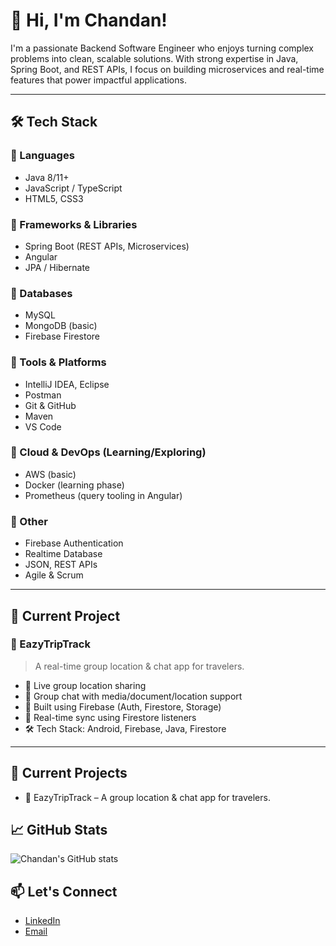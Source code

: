 # 👋 Hi, I'm Chandan!

I'm a passionate Backend Software Engineer who enjoys turning complex problems into clean, scalable solutions. With strong expertise in Java, Spring Boot, and REST APIs, I focus on building microservices and real-time features that power impactful applications.

---

## 🛠️ Tech Stack

### 🔹 Languages
- Java 8/11+
- JavaScript / TypeScript
- HTML5, CSS3

### 🔹 Frameworks & Libraries
- Spring Boot (REST APIs, Microservices)
- Angular
- JPA / Hibernate

### 🔹 Databases
- MySQL
- MongoDB (basic)
- Firebase Firestore

### 🔹 Tools & Platforms
- IntelliJ IDEA, Eclipse
- Postman
- Git & GitHub
- Maven
- VS Code

### 🔹 Cloud & DevOps (Learning/Exploring)
- AWS (basic)
- Docker (learning phase)
- Prometheus (query tooling in Angular)

### 🔹 Other
- Firebase Authentication
- Realtime Database
- JSON, REST APIs
- Agile & Scrum

---

## 🚀 Current Project

### 🧭 EazyTripTrack
> A real-time group location & chat app for travelers.

- 📍 Live group location sharing
- 💬 Group chat with media/document/location support
- 📱 Built using Firebase (Auth, Firestore, Storage)
- 🧩 Real-time sync using Firestore listeners
- 🛠️ Tech Stack: Android, Firebase, Java, Firestore

---

## 🔭 Current Projects
- 🚀 EazyTripTrack – A group location & chat app for travelers.

## 📈 GitHub Stats
![Chandan's GitHub stats](https://github-readme-stats.vercel.app/api?username=Chandan35&show_icons=true&theme=tokyonight)

## 📫 Let's Connect
- [LinkedIn](https://www.linkedin.com/in/chandan-kumar-g-142220196/)
- [Email](chandankumarg35@gmail.com)
